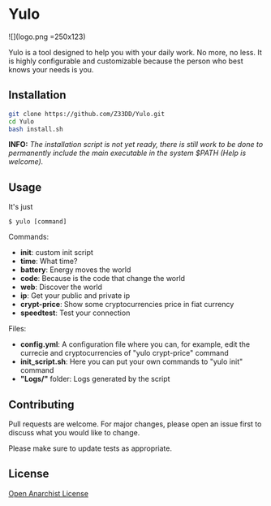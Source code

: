 # Yulo

![](logo.png =250x123)

Yulo is a tool designed to help you with your daily work. No more, no less. It is highly configurable and customizable because the person who best knows your needs is you.

## Installation
```bash
git clone https://github.com/Z33DD/Yulo.git
cd Yulo
bash install.sh
```
**INFO:** _The installation script is not yet ready, there is still work to be done to permanently include the main executable in the system $PATH (Help is welcome)._
## Usage
It's just
```
$ yulo [command]
```
Commands:
- **init**: custom init script
- **time**: What time?
- **battery**: Energy moves the world
- **code**: Because is the code that change the world
- **web**: Discover the world
- **ip**: Get your public and private ip
- **crypt-price**: Show some cryptocurrencies price in fiat currency
- **speedtest**: Test your connection

Files:
- **config.yml**: A configuration file where you can, for example, edit the currecie and cryptocurrencies of "yulo crypt-price" command
- **init_script.sh**: Here you can put your own commands to "yulo init" command
- **"Logs/"** folder: Logs generated by the script

## Contributing

Pull requests are welcome. For major changes, please open an issue first to discuss what you would like to change.

Please make sure to update tests as appropriate.

## License
[Open Anarchist License](https://github.com/AnarchistLicense/OpenAnarchistLicense)
